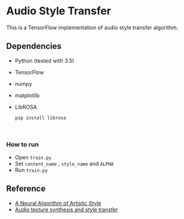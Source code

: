 # Audio Style Transfer

This is a TensorFlow implementation of audio style transfer algorithm.

## Dependencies

* Python (tested with 3.5)

* TensorFlow

* numpy

* matplotlib

* LibROSA

  ~~~
  pip install librosa
  ~~~

  ​

### How to run

* Open ```train.py```
* Set ```content_name``` , ```style_name``` and ```ALPHA```
* Run ```train.py```



## Reference

* [A Neural Algorithm of Artistic Style](https://arxiv.org/abs/1508.06576)
* [Audio texture synthesis and style transfer](https://dmitryulyanov.github.io/audio-texture-synthesis-and-style-transfer/)

